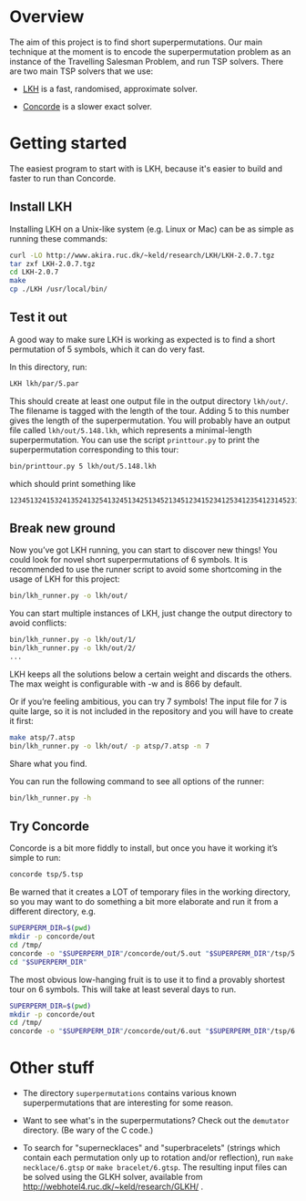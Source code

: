 # Overview

The aim of this project is to find short superpermutations. Our main technique at the moment is to encode the superpermutation problem as an instance of the Travelling Salesman Problem, and run TSP solvers. There are two main TSP solvers that we use:

* [LKH](http://www.akira.ruc.dk/~keld/research/LKH/) is a fast, randomised, approximate solver.

* [Concorde](http://www.math.uwaterloo.ca/tsp/concorde.html) is a slower exact solver.

# Getting started

The easiest program to start with is LKH, because it's easier to build and faster to run than Concorde.

## Install LKH

Installing LKH on a Unix-like system (e.g. Linux or Mac) can be as simple as running these commands:

```sh
curl -LO http://www.akira.ruc.dk/~keld/research/LKH/LKH-2.0.7.tgz
tar zxf LKH-2.0.7.tgz
cd LKH-2.0.7
make
cp ./LKH /usr/local/bin/
```

## Test it out

A good way to make sure LKH is working as expected is to find a short permutation of 5 symbols, which it can do very fast.

In this directory, run:

```sh
LKH lkh/par/5.par
```

This should create at least one output file in the output directory `lkh/out/`. The filename is tagged with the length of the tour. Adding 5 to this number gives the length of the superpermutation. You will probably have an output file called `lkh/out/5.148.lkh`, which represents a minimal-length superpermutation. You can use the script `printtour.py` to print the superpermutation corresponding to this tour:

```sh
bin/printtour.py 5 lkh/out/5.148.lkh
```

which should print something like

```
123451324153241352413254132451342513452134512341523412534123541231452314253142351423154213542153421543214532143521432514321542312453124351243152431254312
```

## Break new ground

Now you’ve got LKH running, you can start to discover new things! You could look for novel short superpermutations of 6 symbols. It is recommended to use the runner script to avoid some shortcoming in the usage of LKH for this project:

```sh
bin/lkh_runner.py -o lkh/out/
```
You can start multiple instances of LKH, just change the output directory to avoid conflicts:
```sh
bin/lkh_runner.py -o lkh/out/1/
bin/lkh_runner.py -o lkh/out/2/
...
```
LKH keeps all the solutions below a certain weight and discards the others. The max weight is configurable with -w and is 866 by default.


Or if you’re feeling ambitious, you can try 7 symbols! The input file for 7 is quite large, so it is not included in the repository and you will have to create it first:

```sh
make atsp/7.atsp
bin/lkh_runner.py -o lkh/out/ -p atsp/7.atsp -n 7
```

Share what you find.

You can run the following command to see all options of the runner:
```sh
bin/lkh_runner.py -h
```

## Try Concorde

Concorde is a bit more fiddly to install, but once you have it working it’s simple to run:

```sh
concorde tsp/5.tsp
```

Be warned that it creates a LOT of temporary files in the working directory, so you may want to do something a bit more elaborate and run it from a different directory, e.g.

```sh
SUPERPERM_DIR=$(pwd)
mkdir -p concorde/out
cd /tmp/
concorde -o "$SUPERPERM_DIR"/concorde/out/5.out "$SUPERPERM_DIR"/tsp/5.tsp
cd "$SUPERPERM_DIR"
```

The most obvious low-hanging fruit is to use it to find a provably shortest tour on 6 symbols. This will take at least several days to run.

```sh
SUPERPERM_DIR=$(pwd)
mkdir -p concorde/out
cd /tmp/
concorde -o "$SUPERPERM_DIR"/concorde/out/6.out "$SUPERPERM_DIR"/tsp/6.tsp
```

# Other stuff

* The directory `superpermutations` contains various known superpermutations that are interesting for some reason.

* Want to see what's in the superpermutations? Check out the `demutator` directory. (Be wary of the C code.)

* To search for "supernecklaces" and "superbracelets" (strings which contain
  each permutation only up to rotation and/or reflection), run `make necklace/6.gtsp` or `make bracelet/6.gtsp`. The resulting input files can be solved using the GLKH solver, available from http://webhotel4.ruc.dk/~keld/research/GLKH/ .
